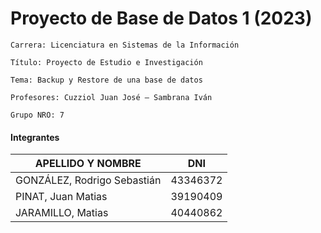 # Proyecto de Base de Datos 1 (2023)

``
Carrera: Licenciatura en Sistemas de la Información
``

``
Título: Proyecto de Estudio e Investigación
``

``
Tema: Backup y Restore de una base de datos
``

``
Profesores: Cuzziol Juan José – Sambrana Iván
``

``
Grupo NRO: 7
``

#### Integrantes
| APELLIDO Y NOMBRE | DNI |
| ------ | ------ |
| GONZÁLEZ, Rodrigo Sebastián | 43346372 |
| PINAT, Juan Matias | 39190409 |
| JARAMILLO, Matias | 40440862 |
